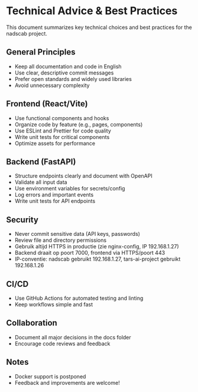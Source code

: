 
# Technical Advice & Best Practices

This document summarizes key technical choices and best practices for the nadscab project.

## General Principles
- Keep all documentation and code in English
- Use clear, descriptive commit messages
- Prefer open standards and widely used libraries
- Avoid unnecessary complexity

## Frontend (React/Vite)
- Use functional components and hooks
- Organize code by feature (e.g., pages, components)
- Use ESLint and Prettier for code quality
- Write unit tests for critical components
- Optimize assets for performance

## Backend (FastAPI)
- Structure endpoints clearly and document with OpenAPI
- Validate all input data
- Use environment variables for secrets/config
- Log errors and important events
- Write unit tests for API endpoints


## Security
- Never commit sensitive data (API keys, passwords)
- Review file and directory permissions
- Gebruik altijd HTTPS in productie (zie nginx-config, IP 192.168.1.27)
- Backend draait op poort 7000, frontend via HTTPS/poort 443
- IP-conventie: nadscab gebruikt 192.168.1.27, tars-ai-project gebruikt 192.168.1.26

## CI/CD
- Use GitHub Actions for automated testing and linting
- Keep workflows simple and fast

## Collaboration
- Document all major decisions in the docs folder
- Encourage code reviews and feedback

## Notes
- Docker support is postponed
- Feedback and improvements are welcome!
